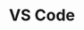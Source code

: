 ---
title: 'VS Code'
link: 'https://code.visualstudio.com/'
summary: 'Editor de codigo mas usado por los malandriners.'
tags: ['apps', 'full-stack']
---